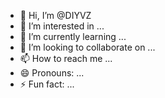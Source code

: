 - 👋 Hi, I’m @DIYVZ
- 👀 I’m interested in ...
- 🌱 I’m currently learning ...
- 💞️ I’m looking to collaborate on ...
- 📫 How to reach me ...
- 😄 Pronouns: ...
- ⚡ Fun fact: ...

<!---
DIYVZ/DIYVZ is a ✨ special ✨ repository because its `README.md` (this file) appears on your GitHub profile.
You can click the Preview link to take a look at your changes.
--->
